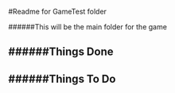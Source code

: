 #Readme for GameTest folder

######This will be the main folder for the game

######Things Done
- 

######Things To Do
- 
